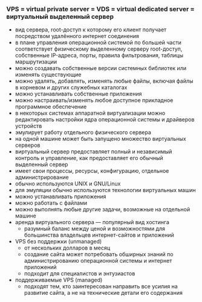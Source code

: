 ### VPS = virtual private server = VDS = virtual dedicated server = виртуальный выделенный сервер
* вид сервера, root-доступ к которому его клиент получает посредством удалённого интернет соединения
* в плане управления операционной системой по большей части соответствует физическому выделенному серверу
  root-доступ, собственные IP-адреса, порты, правила фильтрования, таблицы маршрутизации
* можно создавать собственные версии системных библиотек или изменять существующие
* можно удалять, добавлять, изменять любые файлы, включая файлы в корневом и других служебных каталогах
* можно устанавливать собственные приложения
* можно настраивать/изменять любое доступное прикладное программное обеспечение
* в некоторых системах аппаратной виртуализации можно редактировать настройки ядра операционной системы и драйверов устройств
* эмулирует работу отдельного физического сервера
* на одной машине может быть запущено множество виртуальных серверов
* виртуальный сервер предоставляет полный и независимый контроль и управление, как предоставляет его обычный выделенный сервер
* имеет свои процессы, ресурсы, конфигурацию, отдельное администрирование
* обычно используются UNIX и GNU/Linux
* для эмуляции обычно используются технологии виртуальных машин
* можно устанавливать приложения
* можно работать с файлами
* можно выполнять любые другие задачи, возможные на отдельной машине
* аренда виртуального сервера — популярный вид хостинга
  + разумный баланс между ценой и возможностями для большинства владельцев интернет-сайтов и приложений
* VPS без поддержки (unmanaged)
  + от нескольких долларов в месяц
  + cоздание сайта может потребовать обширных знаний по администрированию операционной системы и интернет приложений
  + подходит для специалистов и энтузиастов
* поддерживаемые VPS (managed) 
  + подходят тем, кто заинтересован направить все усилия на развитие сайта, а не на технические детали его содержания
